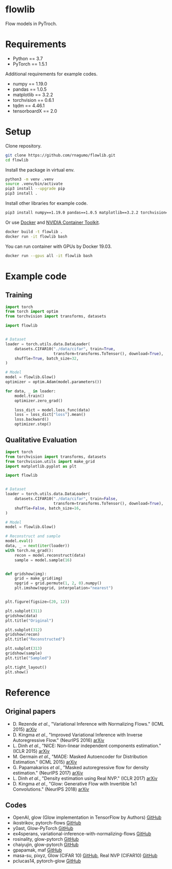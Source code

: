 
# flowlib

Flow models in PyTroch.

# Requirements

* Python == 3.7
* PyTorch == 1.5.1

Additional requirements for example codes.

* numpy == 1.19.0
* pandas == 1.0.5
* matplotlib == 3.2.2
* torchvision == 0.6.1
* tqdm == 4.46.1
* tensorboardX == 2.0

# Setup

Clone repository.

```bash
git clone https://github.com/rnagumo/flowlib.git
cd flowlib
```

Install the package in virtual env.

```bash
python3 -m venv .venv
source .venv/bin/activate
pip3 install --upgrade pip
pip3 install .
```

Install other libraries for example code.

```bash
pip3 install numpy==1.19.0 pandas==1.0.5 matplotlib==3.2.2 torchvision==0.6.1 tqdm==4.46.1  tensorboardX==2.0
```

Or use [Docker](https://docs.docker.com/get-docker/) and [NVIDIA Container Toolkit](https://github.com/NVIDIA/nvidia-docker).

```bash
docker build -t flowlib .
docker run -it flowlib bash
```

You can run container with GPUs by Docker 19.03.

```bash
docker run --gpus all -it flowlib bash
```

# Example code

## Training

```python
import torch
from torch import optim
from torchvision import transforms, datasets

import flowlib


# Dataset
loader = torch.utils.data.DataLoader(
    datasets.CIFAR10("./data/cifar", train=True,
                     transform=transforms.ToTensor(), download=True),
    shuffle=True, batch_size=32,
)

# Model
model = flowlib.Glow()
optimizer = optim.Adam(model.parameters())

for data, _ in loader:
    model.train()
    optimizer.zero_grad()

    loss_dict = model.loss_func(data)
    loss = loss_dict["loss"].mean()
    loss.backward()
    optimizer.step()
```

## Qualitative Evaluation

```python
import torch
from torchvision import transforms, datasets
from torchvision.utils import make_grid
import matplotlib.pyplot as plt

import flowlib


# Dataset
loader = torch.utils.data.DataLoader(
    datasets.CIFAR10("./data/cifar", train=False,
                     transform=transforms.ToTensor(), download=True),
    shuffle=False, batch_size=16,
)

# Model
model = flowlib.Glow()

# Reconstruct and sample
model.eval()
data, _ = next(iter(loader))
with torch.no_grad():
    recon = model.reconstruct(data)
    sample = model.sample(16)


def gridshow(img):
    grid = make_grid(img)
    npgrid = grid.permute(1, 2, 0).numpy()
    plt.imshow(npgrid, interpolation="nearest")


plt.figure(figsize=(20, 12))

plt.subplot(311)
gridshow(data)
plt.title("Original")

plt.subplot(312)
gridshow(recon)
plt.title("Reconstructed")

plt.subplot(313)
gridshow(sample)
plt.title("Sampled")

plt.tight_layout()
plt.show()
```

# Reference

## Original papers

* D. Rezende *et al*., "Variational Inference with Normalizing Flows." (ICML 2015) [arXiv](http://arxiv.org/abs/1505.05770)
* D. Kingma *et al*., "Improved Variational Inference with Inverse Autoregressive Flow." (NeurIPS 2016) [arXiv](http://arxiv.org/abs/1606.04934)
* L. Dinh *et al*., "NICE: Non-linear independent components estimation." (ICLR 2015) [arXiv](https://arxiv.org/abs/1410.8516v6)
* M. Germain *et al*., "MADE: Masked Autoencoder for Distribution Estimation." (ICML 2015) [arXiv](http://arxiv.org/abs/1502.03509)
* G. Papamakarios *et al*., "Masked autoregressive flow for density estimation." (NeurIPS 2017) [arXiv](http://arxiv.org/abs/1705.07057)
* L. Dinh *et al*., "Density estimation using Real NVP." (ICLR 2017) [arXiv](http://arxiv.org/abs/1605.08803)
* D. Kingma *et al*., "Glow: Generative Flow with Invertible 1x1 Convolutions." (NeurIPS 2018) [arXiv](http://arxiv.org/abs/1807.03039)

## Codes

* OpenAI, glow (Glow implementation in TensorFlow by Authors) [GitHub](https://github.com/openai/glow)
* ikostrikov, pytorch-flows [GitHub](https://github.com/ikostrikov/pytorch-flows)
* y0ast, Glow-PyTorch [GitHub](https://github.com/y0ast/Glow-PyTorch)
* ex4sperans, variational-inference-with-normalizing-flows [GitHub](https://github.com/ex4sperans/variational-inference-with-normalizing-flows)
* rosinality, glow-pytorch [GitHub](https://github.com/rosinality/glow-pytorch)
* chaiyujin, glow-pytorch [GitHub](https://github.com/chaiyujin/glow-pytorch)
* gpapamak, maf [GitHub](https://github.com/gpapamak/maf)
* masa-su, pixyz, Glow (CIFAR 10) [GitHub](https://github.com/masa-su/pixyz/blob/master/examples/glow.ipynb), Real NVP (CIFAR10) [GitHub](https://github.com/masa-su/pixyz/blob/master/examples/real_nvp_cifar.ipynb)
* pclucas14, pytorch-glow [GitHub](https://github.com/pclucas14/pytorch-glow)
